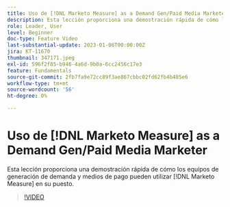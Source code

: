 ```yaml
---
title: Uso de [!DNL Marketo Measure] as a Demand Gen/Paid Media Marketer
description: Esta lección proporciona una demostración rápida de cómo los equipos de generación de demanda y medios de pago pueden utilizar [!DNL Marketo Measure] en su puesto.
role: Leader, User
level: Beginner
doc-type: Feature Video
last-substantial-update: 2023-01-06T00:00:00Z
jira: KT-11670
thumbnail: 347171.jpeg
exl-id: 596f2f85-b946-4a6d-9b0a-6cc2456c17e3
feature: Fundamentals
source-git-commit: 2fb7fa9e72cc89f3ae867cbbc02fd62fb4b485e6
workflow-type: tm+mt
source-wordcount: '56'
ht-degree: 0%

---
```


# Uso de [!DNL Marketo Measure] as a Demand Gen/Paid Media Marketer

Esta lección proporciona una demostración rápida de cómo los equipos de generación de demanda y medios de pago pueden utilizar [!DNL Marketo Measure] en su puesto.

>[!VIDEO](https://video.tv.adobe.com/v/347171/?quality=12&learn=on)
